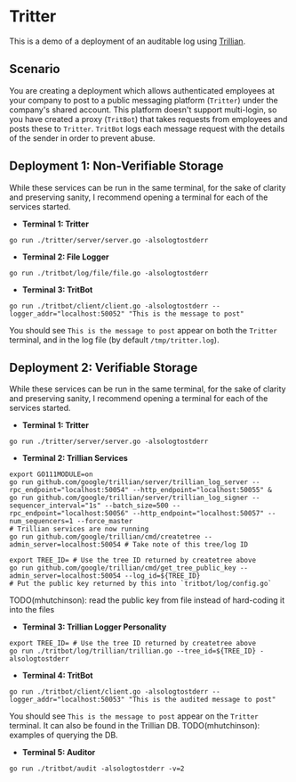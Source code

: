 # Tritter
This is a demo of a deployment of an auditable log using [Trillian](http://github.com/google/trillian).

## Scenario
You are creating a deployment which allows authenticated employees at your company to post to a public messaging platform (`Tritter`) under the company's shared account. This platform doesn't support multi-login, so you have created a proxy (`TritBot`) that takes requests from employees and posts these to `Tritter`. `TritBot` logs each message request with the details of the sender in order to prevent abuse.

## Deployment 1: Non-Verifiable Storage
While these services can be run in the same terminal, for the sake of clarity and preserving sanity, I recommend opening a terminal for each of the services started.

* **Terminal 1: Tritter**

```
go run ./tritter/server/server.go -alsologtostderr
```

* **Terminal 2: File Logger**

```
go run ./tritbot/log/file/file.go -alsologtostderr
```

* **Terminal 3: TritBot**

```
go run ./tritbot/client/client.go -alsologtostderr --logger_addr="localhost:50052" "This is the message to post"
```

You should see `This is the message to post` appear on both the `Tritter` terminal, and in the log file (by default `/tmp/tritter.log`).

## Deployment 2: Verifiable Storage
While these services can be run in the same terminal, for the sake of clarity and preserving sanity, I recommend opening a terminal for each of the services started.

* **Terminal 1: Tritter**

```
go run ./tritter/server/server.go -alsologtostderr
```

* **Terminal 2: Trillian Services**

```
export GO111MODULE=on
go run github.com/google/trillian/server/trillian_log_server --rpc_endpoint="localhost:50054" --http_endpoint="localhost:50055" &
go run github.com/google/trillian/server/trillian_log_signer --sequencer_interval="1s" --batch_size=500 --rpc_endpoint="localhost:50056" --http_endpoint="localhost:50057" --num_sequencers=1 --force_master
# Trillian services are now running
go run github.com/google/trillian/cmd/createtree --admin_server=localhost:50054 # Take note of this tree/log ID

export TREE_ID= # Use the tree ID returned by createtree above
go run github.com/google/trillian/cmd/get_tree_public_key --admin_server=localhost:50054 --log_id=${TREE_ID}
# Put the public key returned by this into `tritbot/log/config.go` 
```

TODO(mhutchinson): read the public key from file instead of hard-coding it into the files

* **Terminal 3: Trillian Logger Personality**

```
export TREE_ID= # Use the tree ID returned by createtree above
go run ./tritbot/log/trillian/trillian.go --tree_id=${TREE_ID} -alsologtostderr
```

* **Terminal 4: TritBot**

```
go run ./tritbot/client/client.go -alsologtostderr --logger_addr="localhost:50053" "This is the audited message to post"
```

You should see `This is the message to post` appear on the `Tritter` terminal. It can also be found in the Trillian DB. TODO(mhutchinson): examples of querying the DB.

* **Terminal 5: Auditor**

```
go run ./tritbot/audit -alsologtostderr -v=2
```
